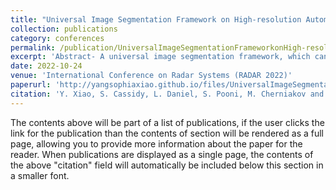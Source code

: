 ```yaml
---
title: "Universal Image Segmentation Framework on High-resolution Automotive Radar Map"
collection: publications
category: conferences
permalink: /publication/UniversalImageSegmentationFrameworkonHigh-resolutionAutomotive Radar Map _finalsubmission
excerpt: 'Abstract- A universal image segmentation framework, which can be applied to various high-resolution automotive radar imagery produced by different beamforming strategies, is expected in the radar community to provide robust support to the development of autonomous driving. This paper estimates the universality of the segmentation framework, which is developed based on radar data produced by the mechanical steer beamforming, by directly implementing it onto another high-resolution radar imagery produced by the beamforming strategy of MIMO Doppler beam sharpening (DBS). The comparison of the distribution features of two parts of data shows that the return power level shift caused by the resolution difference is the major factor that needs to be compensated for the framework transfer implementation. The details of the universal segmentation framework are given to show that this can significantly simplify the complicated manual labelling and feature extraction. The segmentation results are discussed with the analysis of the performance and the potential future work.'
date: 2022-10-24
venue: 'International Conference on Radar Systems (RADAR 2022)'
paperurl: 'http://yangsophiaxiao.github.io/files/UniversalImageSegmentationFrameworkonHigh-resolutionAutomotiveRadarMap_finalsubmission.pdf'
citation: 'Y. Xiao, S. Cassidy, L. Daniel, S. Pooni, M. Cherniakov and M. Gashinova, "Universal image segmentation framework on high-resolution automotive radar map," International Conference on Radar Systems (RADAR 2022), Hybrid Conference, Edinburgh, UK, 2022, pp. 226-231, doi: 10.1049/icp.2022.2320.'
---
```


The contents above will be part of a list of publications, if the user clicks the link for the publication than the contents of section will be rendered as a full page, allowing you to provide more information about the paper for the reader. When publications are displayed as a single page, the contents of the above "citation" field will automatically be included below this section in a smaller font.
